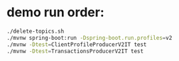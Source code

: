 # demo run order:
```bash
./delete-topics.sh
./mvnw spring-boot:run -Dspring-boot.run.profiles=v2
./mvnw -Dtest=ClientProfileProducerV2IT test
./mvnw -Dtest=TransactionsProducerV2IT test
```
